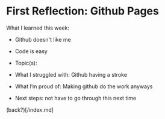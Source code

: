 # First Reflection: Github Pages
What I learned this week:
 - Github doesn't like me
 - Code is easy 

- Topic(s):
- What I struggled with: Github having a stroke
- What I’m proud of: Making github do the work anyways
- Next steps: not have to go through this next time

(back?)[/index.md]
